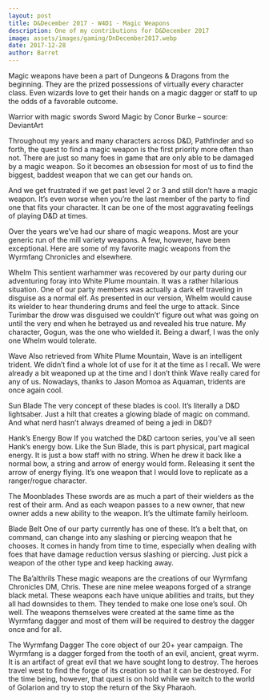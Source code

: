 ```yaml
---
layout: post
title: D&December 2017 - W4D1 - Magic Weapons
description: One of my contributions for D&December 2017
image: assets/images/gaming/DnDecember2017.webp
date: 2017-12-28
author: Barret
---
```


Magic weapons have been a part of Dungeons & Dragons from the beginning. They are the prized possessions of virtually every character class. Even wizards love to get their hands on a magic dagger or staff to up the odds of a favorable outcome.

Warrior with magic swords
Sword Magic by Conor Burke – source: DeviantArt

Throughout my years and many characters across D&D, Pathfinder and so forth, the quest to find a magic weapon is the first priority more often than not. There are just so many foes in game that are only able to be damaged by a magic weapon. So it becomes an obsession for most of us to find the biggest, baddest weapon that we can get our hands on.

And we get frustrated if we get past level 2 or 3 and still don’t have a magic weapon. It’s even worse when you’re the last member of the party to find one that fits your character. It can be one of the most aggravating feelings of playing D&D at times.

Over the years we’ve had our share of magic weapons. Most are your generic run of the mill variety weapons. A few, however, have been exceptional. Here are some of my favorite magic weapons from the Wyrmfang Chronicles and elsewhere.

Whelm
This sentient warhammer was recovered by our party during our adventuring foray into White Plume mountain. It was a rather hilarious situation. One of our party members was actually a dark elf traveling in disguise as a normal elf. As presented in our version, Whelm would cause its wielder to hear thundering drums and feel the urge to attack. Since Turimbar the drow was disguised we couldn’t’ figure out what was going on until the very end when he betrayed us and revealed his true nature. My character, Gogun, was the one who wielded it. Being a dwarf, I was the only one Whelm would tolerate.

Wave
Also retrieved from White Plume Mountain, Wave is an intelligent trident. We didn’t find a whole lot of use for it at the time as I recall. We were already a bit weaponed up at the time and I don’t think Wave really cared for any of us. Nowadays, thanks to Jason Momoa as Aquaman, tridents are once again cool.

Sun Blade
The very concept of these blades is cool. It’s literally a D&D lightsaber. Just a hilt that creates a glowing blade of magic on command. And what nerd hasn’t always dreamed of being a jedi in D&D?

Hank’s Energy Bow
If you watched the D&D cartoon series, you’ve all seen Hank’s energy bow. Like the Sun Blade, this is part physical, part magical energy. It is just a bow staff with no string. When he drew it back like a normal bow, a string and arrow of energy would form. Releasing it sent the arrow of energy flying. It’s one weapon that I would love to replicate as a ranger/rogue character.

The Moonblades
These swords are as much a part of their wielders as the rest of their arm. And as each weapon passes to a new owner, that new owner adds a new ability to the weapon. It’s the ultimate family heirloom.

Blade Belt
One of our party currently has one of these. It’s a belt that, on command, can change into any slashing or piercing weapon that he chooses. It comes in handy from time to time, especially when dealing with foes that have damage reduction versus slashing or piercing. Just pick a weapon of the other type and keep hacking away.

The Ba’althrils
These magic weapons are the creations of our Wyrmfang Chronicles DM, Chris. These are nine melee weapons forged of a strange black metal. These weapons each have unique abilities and traits, but they all had downsides to them. They tended to make one lose one’s soul. Oh well. The weapons themselves were created at the same time as the Wyrmfang dagger and most of them will be required to destroy the dagger once and for all.

The Wyrmfang Dagger
The core object of our 20+ year campaign. The Wyrmfang is a dagger forged from the tooth of an evil, ancient, great wyrm. It is an artifact of great evil that we have sought long to destroy. The heroes travel west to find the forge of its creation so that it can be destroyed. For the time being, however, that quest is on hold while we switch to the world of Golarion and try to stop the return of the Sky Pharaoh.